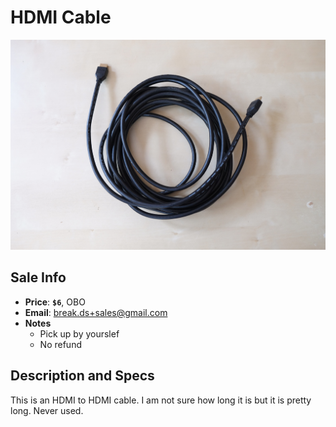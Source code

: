 # HDMI Cable

![GPS](https://github.com/breakds/moving-sales/blob/master/photo/resized/hdmi_cable.png)

## Sale Info

* **Price**: **`$6`**, OBO
* **Email**: break.ds+sales@gmail.com
* **Notes** 
  * Pick up by yourslef
  * No refund

## Description and Specs

This is an HDMI to HDMI cable. I am not sure how long it is but it is pretty long. Never used.
